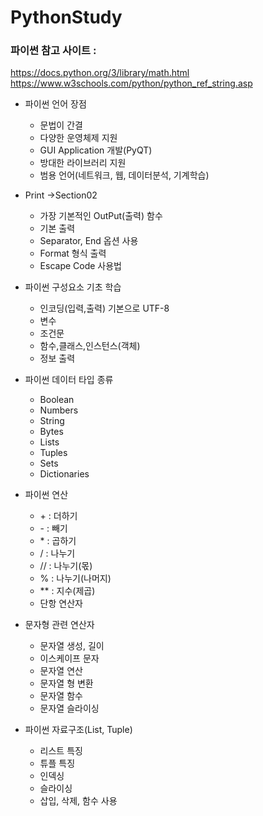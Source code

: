 # PythonStudy

### 파이썬 참고 사이트 :
 https://docs.python.org/3/library/math.html
 https://www.w3schools.com/python/python_ref_string.asp

* 파이썬 언어 장점
   * 문법이 간결
   * 다양한 운영체제 지원
   * GUI Application 개발(PyQT) 
   * 방대한 라이브러리 지원
   * 범용 언어(네트워크, 웹, 데이터분석, 기계학습) 


 * Print ->Section02
   * 가장 기본적인 OutPut(출력) 함수  
   * 기본 출력
   * Separator, End 옵션 사용
   * Format 형식 출력
   * Escape Code 사용법


* 파이썬 구성요소 기초 학습  
  * 인코딩(입력,출력) 기본으로 UTF-8
  * 변수
  * 조건문
  * 함수,클래스,인스턴스(객체)
  * 정보 출력 
      

* 파이썬 데이터 타입 종류
  * Boolean
  * Numbers
  * String
  * Bytes
  * Lists
  * Tuples
  * Sets
  * Dictionaries 

* 파이썬 연산
  * \+ : 더하기
  * \- : 빼기
  * \* : 곱하기
  * / : 나누기
  * // : 나누기(몫)
  * % : 나누기(나머지)
  * \*\* : 지수(제곱)
  * 단항 연산자

* 문자형 관련 연산자
  * 문자열 생성, 길이
  * 이스케이프 문자
  * 문자열 연산
  * 문자열 형 변환
  * 문자열 함수
  * 문자열 슬라이싱 

 * 파이썬 자료구조(List, Tuple)
   * 리스트 특징
   * 튜플 특징
   * 인덱싱
   * 슬라이싱
   * 삽입, 삭제, 함수 사용 
  
  

